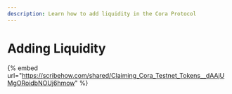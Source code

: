 ```yaml
---
description: Learn how to add liquidity in the Cora Protocol
---
```


# Adding Liquidity

{% embed url="https://scribehow.com/shared/Claiming_Cora_Testnet_Tokens__dAAjUMgORoidbNOUj6hmow" %}
